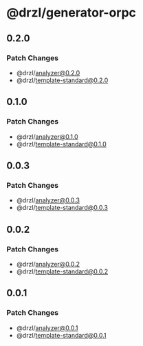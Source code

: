 # @drzl/generator-orpc

## 0.2.0

### Patch Changes

- @drzl/analyzer@0.2.0
- @drzl/template-standard@0.2.0

## 0.1.0

### Patch Changes

- @drzl/analyzer@0.1.0
- @drzl/template-standard@0.1.0

## 0.0.3

### Patch Changes

- @drzl/analyzer@0.0.3
- @drzl/template-standard@0.0.3

## 0.0.2

### Patch Changes

- @drzl/analyzer@0.0.2
- @drzl/template-standard@0.0.2

## 0.0.1

### Patch Changes

- @drzl/analyzer@0.0.1
- @drzl/template-standard@0.0.1
